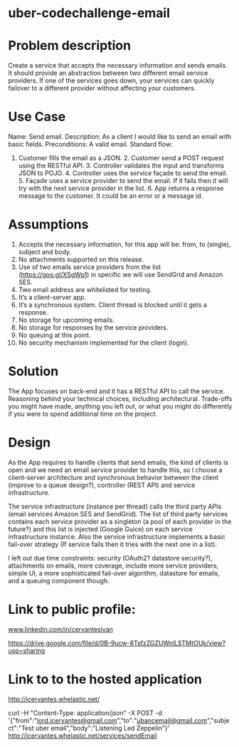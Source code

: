# uber-codechallenge-email

# Problem description
Create a service that accepts the necessary information and sends emails. It should provide an abstraction between two different email service providers. If one of the services goes down, your services can quickly failover to a different provider without affecting your customers.

# Use Case
Name: Send email.
Description: As a client I would like to send an email with basic fields.
Preconditions: A valid email.
Standard flow: 
1. Customer fills the email as a JSON.
	2. Customer send a POST request using the RESTful API.
	3. Controller validates the input and transforms JSON to POJO.
	4. Controller uses the service façade to send the email.
	5. Façade uses a service provider to send the email. If it fails then it will try with the next service provider in the list.
	6. App returns a response message to the customer. It could be an error or a message id.

# Assumptions
1. Accepts the necessary information, for this app will be: from, to (single), subject and body.
2. No attachments supported on this release.
3. Use of two emails service providers from the list (https://goo.gl/XSgWp1) in specific we will use SendGrid and Amazon SES.
4. Two email address are whitelisted for testing.
5. It’s a client-server app.
6. It’s a synchronous system. Client thread is blocked until it gets a response.
7. No storage for upcoming emails.
8. No storage for responses by the service providers.
9. No queuing at this point.
10. No security mechanism implemented for the client (login). 

# Solution 
The App focuses on back-end and it has a RESTful API to call the service.
Reasoning behind your technical choices, including architectural. Trade-offs you might have made, anything you left out, or what you might do differently if you were to spend additional time on the project.

# Design
As the App requires to handle clients that send emails, the kind of clients is open and we need an email service provider to handle this, so I choose a client-server architecture and synchronous behavior between the client (improve to a queue design?), controller (REST API) and service infrastructure. 

The service infrastructure (instance per thread) calls the third party APIs (email services Amazon SES and SendGrid). The list of third party services contains each service provider as a singleton (a pool of each provider in the future?) and this list is injected (Google Guice) on each service infrastructure instance. Also the service infrastructure implements a basic fail-over strategy (If service fails then it tries with the next one in a list).  

I left out due time constraints: security (OAuth2? datastore security?), attachments on emails, more coverage, include more service providers, simple UI, a more sophisticated fail-over algorithm, datastore for emails, and a queuing component though.

# Link to public profile:

www.linkedin.com/in/cervantesivan

https://drive.google.com/file/d/0B-9ucw-8TsfzZGZUWnlLSTMtOUk/view?usp=sharing

# Link to to the hosted application

http://icervantes.whelastic.net/

curl -H "Content-Type: application/json" -X POST -d '{"from":"lord.icervantes@gmail.com","to":"ubancemail@gmail.com","subject":"Test uber email","body":"Listening Led Zeppelin"}' http://icervantes.whelastic.net/services/sendEmail
